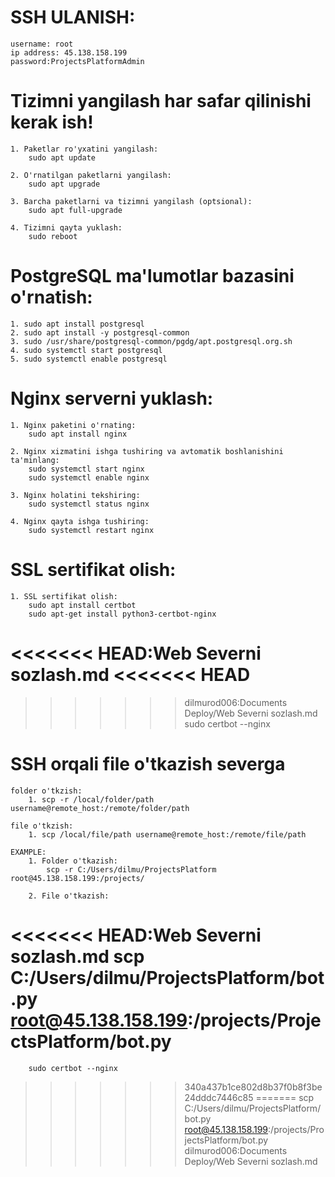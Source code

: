 # SSH ULANISH:
    username: root
    ip address: 45.138.158.199
    password:ProjectsPlatformAdmin

# Tizimni yangilash har safar qilinishi kerak ish!
    1. Paketlar ro'yxatini yangilash:
        sudo apt update

    2. O'rnatilgan paketlarni yangilash:
        sudo apt upgrade
    
    3. Barcha paketlarni va tizimni yangilash (optsional):
        sudo apt full-upgrade
    
    4. Tizimni qayta yuklash:
        sudo reboot

# PostgreSQL ma'lumotlar bazasini o'rnatish:
    1. sudo apt install postgresql
    2. sudo apt install -y postgresql-common
    3. sudo /usr/share/postgresql-common/pgdg/apt.postgresql.org.sh
    4. sudo systemctl start postgresql
    5. sudo systemctl enable postgresql


# Nginx serverni yuklash:
    1. Nginx paketini o'rnating:
        sudo apt install nginx

    2. Nginx xizmatini ishga tushiring va avtomatik boshlanishini ta'minlang:
        sudo systemctl start nginx
        sudo systemctl enable nginx
    
    3. Nginx holatini tekshiring:
        sudo systemctl status nginx
    
    4. Nginx qayta ishga tushiring:
        sudo systemctl restart nginx

# SSL sertifikat olish:
    1. SSL sertifikat olish:
        sudo apt install certbot
        sudo apt-get install python3-certbot-nginx
<<<<<<< HEAD:Web Severni sozlash.md
<<<<<<< HEAD
=======
>>>>>>> dilmurod006:Documents Deploy/Web Severni sozlash.md
        sudo certbot --nginx



<!-- SSH ORQALI FILELAR VVA FOLDER O'TKAZISH -->

# SSH orqali file o'tkazish severga
    folder o'tkzish:
        1. scp -r /local/folder/path username@remote_host:/remote/folder/path
    
    file o'tkzish:
        1. scp /local/file/path username@remote_host:/remote/file/path
    
    EXAMPLE:
        1. Folder o'tkazish:
            scp -r C:/Users/dilmu/ProjectsPlatform root@45.138.158.199:/projects/

        2. File o'tkazish:
<<<<<<< HEAD:Web Severni sozlash.md
            scp C:/Users/dilmu/ProjectsPlatform/bot.py root@45.138.158.199:/projects/ProjectsPlatform/bot.py
=======
        sudo certbot --nginx
>>>>>>> 340a437b1ce802d8b37f0b8f3be24dddc7446c85
=======
            scp C:/Users/dilmu/ProjectsPlatform/bot.py root@45.138.158.199:/projects/ProjectsPlatform/bot.py
>>>>>>> dilmurod006:Documents Deploy/Web Severni sozlash.md

